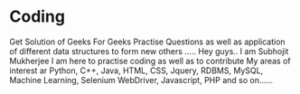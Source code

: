 # Coding
Get Solution of Geeks For Geeks Practise Questions as well as application of different data structures to form new others .....
Hey guys.. I am Subhojit Mukherjee
I am here to practise coding as well as to contribute
My areas of interest ar Python, C++, Java, HTML, CSS, Jquery, RDBMS, MySQL, Machine Learning, Selenium WebDriver, Javascript, PHP and so on......

